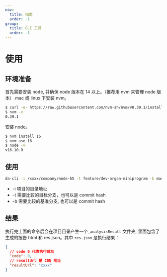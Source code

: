 ```yaml
---
nav:
  title: 指南
  order: -1
group:
  title: CLI 工具
  order: -1
---
```


# 使用
## 环境准备
首先需要安装 node, 并确保 node 版本在 14 以上。（推荐用 nvm 来管理 node 版本）
mac 或 linux 下安装 nvm。
```bash
$ curl -o- https://raw.githubusercontent.com/nvm-sh/nvm/v0.39.1/install.sh | bash
$ nvm -v
0.39.1
```
安装 node。
```bash
$ nvm install 16
$ nvm use 16
$ node -v
v16.10.0
```

## 使用
```bash
da-cli -i /xxxx/company/node-h5 -t feature/dev-organ-miniprogram -b master
```
* -i 项目的目录地址
* -t 需要比较的目标分支，也可以是 commit hash
* -b 需要比较的基准分支, 也可以是 commit hash

## 结果
执行完上面的命令后会在项目目录产生一个`_analysisResult` 文件夹, 里面包含了生成的报告 html 和 res.json。其中 `res.json` 是执行结果：
```json
{
  // code 0 代表执行成功
  "code": 0,
  // resultUrl 是 CDN 地址
  "resultUrl": "xxxx"
}

```